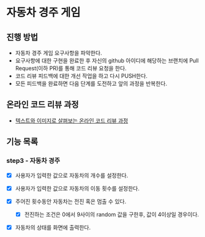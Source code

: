 # 자동차 경주 게임
## 진행 방법
* 자동차 경주 게임 요구사항을 파악한다.
* 요구사항에 대한 구현을 완료한 후 자신의 github 아이디에 해당하는 브랜치에 Pull Request(이하 PR)를 통해 코드 리뷰 요청을 한다.
* 코드 리뷰 피드백에 대한 개선 작업을 하고 다시 PUSH한다.
* 모든 피드백을 완료하면 다음 단계를 도전하고 앞의 과정을 반복한다.

## 온라인 코드 리뷰 과정
* [텍스트와 이미지로 살펴보는 온라인 코드 리뷰 과정](https://github.com/next-step/nextstep-docs/tree/master/codereview)

## 기능 목록
### step3 - 자동차 경주
- [x] 사용자가 입력한 값으로 자동차의 개수를 설정한다. 
- [x] 사용자가 입력한 값으로 자동차의 이동 횟수를 설정한다.
- [x] 주어진 횟수동안 자동차는 전진 혹은 멈출 수 있다.
  - [x] 전진하는 조건은 0에서 9사이의 random 값을 구한후, 값이 4이상일 경우이다.
- [x] 자동차의 상태를 화면에 출력한다.


